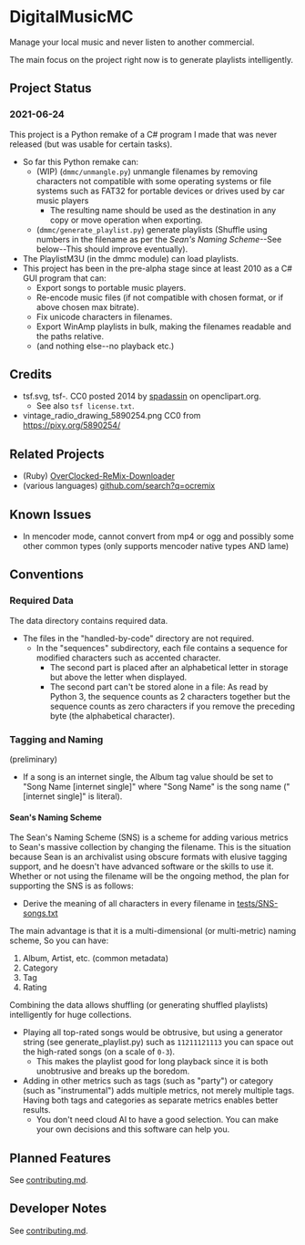 # DigitalMusicMC
Manage your local music and never listen to another commercial.

The main focus on the project right now is to generate playlists intelligently.


## Project Status
### 2021-06-24
This project is a Python remake of a C# program I made that was never released (but was usable for certain tasks).
- So far this Python remake can:
  - (WIP) (`dmmc/unmangle.py`) unmangle filenames by removing characters not compatible with some operating systems or file systems such as FAT32 for portable devices or drives used by car music players
    - The resulting name should be used as the destination in any copy or move operation when exporting.
  - (`dmmc/generate_playlist.py`) generate playlists (Shuffle using numbers in the filename as per the *Sean's Naming Scheme*--See below--This should improve eventually).
- The PlaylistM3U (in the dmmc module) can load playlists.
- This project has been in the pre-alpha stage since at least 2010 as a C# GUI program that can:
  - Export songs to portable music players.
  - Re-encode music files (if not compatible with chosen format, or if above chosen max bitrate).
  - Fix unicode characters in filenames.
  - Export WinAmp playlists in bulk, making the filenames readable and the paths relative.
  - (and nothing else--no playback etc.)


## Credits
- tsf.svg, tsf-*.* CC0 posted 2014 by [spadassin](https://openclipart.org/user-detail/spadassin) on openclipart.org.
  - See also `tsf license.txt`.
- vintage_radio_drawing_5890254.png CC0 from https://pixy.org/5890254/


## Related Projects
- (Ruby) [OverClocked-ReMix-Downloader](https://github.com/rmondello/OverClocked-ReMix-Downloader)
- (various languages) [github.com/search?q=ocremix](https://github.com/search?q=ocremix)


## Known Issues
- In mencoder mode, cannot convert from mp4 or ogg and possibly some other common types (only supports mencoder native types AND lame)


## Conventions

### Required Data
The data directory contains required data.
- The files in the "handled-by-code" directory are not required.
  - In the "sequences" subdirectory, each file contains a sequence for modified characters such as accented character.
    - The second part is placed after an alphabetical letter in storage but above the letter when displayed.
    - The second part can't be stored alone in a file: As read by Python 3, the sequence counts as 2 characters together but the sequence counts as zero characters if you remove the preceding byte (the alphabetical character).

### Tagging and Naming
(preliminary)
- If a song is an internet single, the Album tag value should be set to "Song Name [internet single]" where "Song Name" is the song name (" [internet single]" is literal).

#### Sean's Naming Scheme
The Sean's Naming Scheme (SNS) is a scheme for adding various metrics to Sean's massive collection by changing the filename. This is the situation because Sean is an archivalist using obscure formats with elusive tagging support, and he doesn't have advanced software or the skills to use it. Whether or not using the filename will be the ongoing method, the plan for supporting the SNS is as follows:
- Derive the meaning of all characters in every filename in [tests/SNS-songs.txt](tests/SNS-songs.txt)

The main advantage is that it is a multi-dimensional (or multi-metric) naming scheme, So you can have:
1. Album, Artist, etc. (common metadata)
2. Category
3. Tag
4. Rating

Combining the data allows shuffling (or generating shuffled playlists) intelligently for huge collections.
- Playing all top-rated songs would be obtrusive, but using a generator string (see generate_playlist.py) such as `11211121113` you can space out the high-rated songs (on a scale of `0-3`).
  - This makes the playlist good for long playback since it is both unobtrusive and breaks up the boredom.
- Adding in other metrics such as tags (such as "party") or category (such as "instrumental") adds multiple metrics, not merely multiple tags. Having both tags and categories as separate metrics enables better results.
  - You don't need cloud AI to have a good selection. You can make your own decisions and this software can help you.


## Planned Features
See [contributing.md](contributing.md).

## Developer Notes
See [contributing.md](contributing.md).
